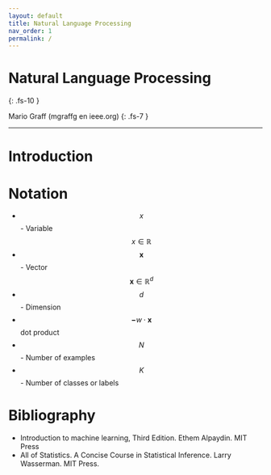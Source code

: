```yaml
---
layout: default
title: Natural Language Processing
nav_order: 1
permalink: /
---
```


# Natural Language Processing
{: .fs-10 }

Mario Graff (mgraffg en ieee.org)
{: .fs-7 }


---

# Introduction

# Notation

- $$x$$ - Variable $$x \in \mathbb R$$ 
- $$\mathbf x$$ - Vector $$\mathbf x \in \mathbb R^d$$
- $$d$$ - Dimension
- $$\mathbf - w \cdot \mathbf x$$ dot product
- $$N$$ - Number of examples
- $$K$$ - Number of classes or labels

# Bibliography

- Introduction to machine learning, Third Edition. Ethem Alpaydin. MIT Press
- All of Statistics. A Concise Course in Statistical Inference. Larry Wasserman. MIT Press.
